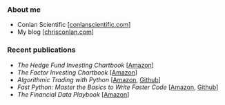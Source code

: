 
### About me

+ Conlan Scientific \[[conlanscientific.com](https://conlanscientific.com/)\]
+ My blog \[[chrisconlan.com](https://chrisconlan.com/blog/)\]

### Recent publications 

+ *The Hedge Fund Investing Chartbook* \[[Amazon](https://amzn.to/3VXYt0A)\]
+ *The Factor Investing Chartbook* \[[Amazon](https://amzn.to/3XEI8Pz)\]
+ *Algorithmic Trading with Python* \[[Amazon](https://www.amazon.com/Algorithmic-Trading-Python-Quantitative-Development/dp/B086Y6H6YG/), [Github](https://github.com/chrisconlan/algorithmic-trading-with-python)\]
+ *Fast Python: Master the Basics to Write Faster Code* \[[Amazon](https://www.amazon.com/Fast-Python-Master-Basics-Faster/dp/B089CWQWWC/), [Github](https://github.com/chrisconlan/fast-python)\]
+ *The Financial Data Playbook* \[[Amazon](https://www.amazon.com/Financial-Data-Playbook-Chris-Conlan/dp/B09BYDNSWH/)\]

